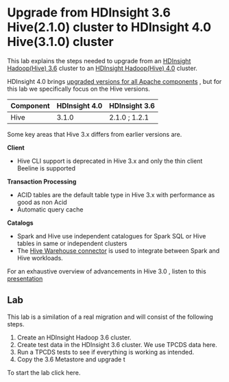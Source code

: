 #  Upgrade from HDInsight 3.6 Hive(2.1.0) cluster to HDInsight 4.0 Hive(3.1.0) cluster 

This lab explains the steps needed to upgrade from an [HDInsight Hadoop(Hive) 3.6](https://docs.microsoft.com/en-us/azure/hdinsight/hdinsight-release-notes-archive) cluster to an [HDInsight Hadoop(Hive) 4.0](https://docs.microsoft.com/en-us/azure/hdinsight/hdinsight-version-release) cluster.

HDInsight 4.0 brings [upgraded versions for all Apache components](https://docs.microsoft.com/en-us/azure/hdinsight/hdinsight-component-versioning) , but for this lab we specifically focus on the Hive versions. 

|Component| HDInsight 4.0 | HDInsight 3.6 |
|--|--|--|
|Hive| 3.1.0 |2.1.0 ; 1.2.1| 

Some key areas that Hive 3.x differs from earlier versions are.

 **Client** 

 - Hive CLI support is deprecated in Hive 3.x and only the thin client
   Beeline is supported

**Transaction Processing** 

 - ACID tables are the default table type in Hive 3.x with performance as good as non Acid
 - Automatic query cache

 **Catalogs** 

 - Spark and Hive use independent catalogues for Spark SQL or Hive tables in same or independent clusters
 - The [Hive Warehouse connector](https://docs.microsoft.com/en-us/azure/hdinsight/interactive-query/apache-hive-warehouse-connector) is used to integrate between Spark and Hive workloads. 
   

For an exhaustive overview of advancements in Hive 3.0 , listen to this [presentation](https://www.youtube.com/watch?v=exdDSckutm8) 

## Lab

This lab is a similation of a real migration  and will consist of the following steps.  

1. Create an HDInsight Hadoop 3.6 cluster.
2. Create test data in the HDInsight 3.6 cluster. We use TPCDS data here. 
3. Run a TPCDS tests to see if everything is working as intended.
4. Copy the 3.6 Metastore and upgrade t 


To start the lab click here. 
<!--stackedit_data:
eyJoaXN0b3J5IjpbLTE4NTg1NzMwODIsOTUxMDU4MTE3LC0xMD
QzNzI0MTE4LC0xMjU3MjE1Mjk5LDE2NDU3NTc0NiwxMDEwNTY1
MDc0LC0xODEyOTU3OTU3LC03NzM1NDU1NDQsMTQwNDc1Nzc2OS
wtMjA5NDkyMTgzMCwtNzg5Mzk4NTQsLTE5OTM2MTIwMTksOTE4
NjcwMTEyLC0xODY2NTU2MDIwLC0xMDg1MTg2NzE2LC0yMzMwMT
E4NiwtMTM4ODI4NTE0M119
-->